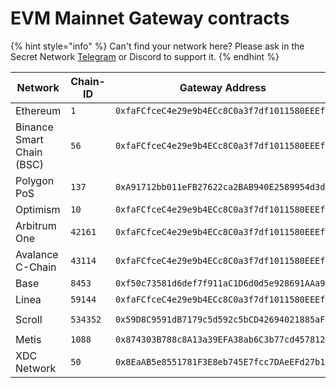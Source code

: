 # EVM Mainnet Gateway contracts

{% hint style="info" %}
Can't find your network here? Please ask in the Secret Network [Telegram](https://t.me/SCRTCommunity) or Discord to support it.&#x20;
{% endhint %}

<table><thead><tr><th width="179">Network</th><th>Chain-ID</th><th>Gateway Address</th><th>Proxy Admin</th><th>Contract Version</th></tr></thead><tbody><tr><td>Ethereum</td><td><code>1</code></td><td><code>0xfaFCfceC4e29e9b4ECc8C0a3f7df1011580EEEf2</code></td><td><code>0xdDC6d94d9f9FBb0524f069882d7C98241040472E</code></td><td><code>0.1.0</code></td></tr><tr><td>Binance Smart Chain (BSC)</td><td><code>56</code></td><td><code>0xfaFCfceC4e29e9b4ECc8C0a3f7df1011580EEEf2</code></td><td><code>0xdDC6d94d9f9FBb0524f069882d7C98241040472E</code></td><td><code>0.1.0</code></td></tr><tr><td>Polygon PoS</td><td> <code>137</code></td><td><code>0xA91712bb011eFB27622ca2BAB940E2589954d3d7</code></td><td><code>0xf0ddC73F201409040afC2a8633014B339ce80176</code></td><td><code>0.1.0</code></td></tr><tr><td>Optimism</td><td><code>10</code></td><td><code>0xfaFCfceC4e29e9b4ECc8C0a3f7df1011580EEEf2</code></td><td><code>0xdDC6d94d9f9FBb0524f069882d7C98241040472E</code></td><td><code>0.1.0</code></td></tr><tr><td>Arbitrum One</td><td><code>42161</code></td><td><code>0xfaFCfceC4e29e9b4ECc8C0a3f7df1011580EEEf2</code></td><td><code>0xdDC6d94d9f9FBb0524f069882d7C98241040472E</code></td><td><code>0.1.0</code></td></tr><tr><td>Avalance C-Chain</td><td><code>43114</code></td><td><code>0xfaFCfceC4e29e9b4ECc8C0a3f7df1011580EEEf2</code></td><td><code>0xdDC6d94d9f9FBb0524f069882d7C98241040472E</code></td><td><code>0.1.0</code></td></tr><tr><td>Base</td><td><code>8453</code></td><td><code>0xf50c73581d6def7f911aC1D6d0d5e928691AAa9E</code></td><td><code>0x0f119D36896631E7202F20E6aC5a66485Fe871Cd</code></td><td><code>0.1.0</code></td></tr><tr><td>Linea</td><td><code>59144</code></td><td><code>0xfaFCfceC4e29e9b4ECc8C0a3f7df1011580EEEf2</code></td><td><code>0xdDC6d94d9f9FBb0524f069882d7C98241040472E</code></td><td><code>0.1.0</code></td></tr><tr><td>Scroll</td><td><code>534352</code></td><td><code>0x59D8C9591dB7179c5d592c5bCD42694021885aFC</code></td><td><code>0x11791a1D6Ade2A398f186Efa6992AdA12F9f87b4</code></td><td><code>0.2.0-beta</code></td></tr><tr><td>Metis</td><td><code>1088</code></td><td><code>0x874303B788c8A13a39EFA38ab6C3b77cd4578129</code></td><td><code>0xd3C10BA03470fbD905046705824DeB047B8aAB54</code></td><td><code>0.2.0</code></td></tr><tr><td>XDC Network</td><td><code>50</code></td><td><code>0x8EaAB5e8551781F3E8eb745E7fcc7DAeEFd27b1f</code></td><td><code>0xb352D4449dC7355d4478784027d7AfAe69843085</code></td><td>0.2.0</td></tr></tbody></table>

